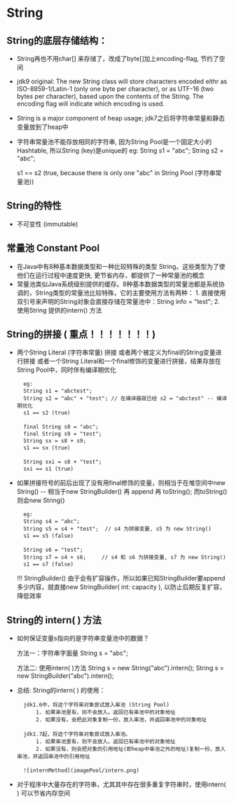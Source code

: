 # String




## String的底层存储结构：

* String再也不用char[] 来存储了，改成了byte[]加上encoding-flag, 节约了空间
* jdk9 original: The new String class will store characters encoded eithr as ISO-8859-1/Latin-1 (only one byte per character), or as UTF-16 (two bytes per character), based upon the contents of the String. The encoding flag will indicate which encoding is used. 
* String is a major component of heap usage; jdk7之后将字符串常量和静态变量放到了heap中
* 字符串常量池不能存放相同的字符串, 因为String Pool是一个固定大小的Hashtable, 所以String (key)是unique的
    eg: 
    String s1 = "abc";
    String s2 = "abc";

    s1 == s2 (true, because there is only one "abc" in  String Pool (字符串常量池))




## String的特性

* 不可变性 (immutable)




## 常量池 Constant Pool

* 在Java中有8种基本数据类型和一种比较特殊的类型 String。这些类型为了使他们在运行过程中速度更快, 更节省内存，都提供了一种常量池的概念
* 常量池类似Java系统级别提供的缓存。8种基本数据类型的常量池都是系统协调的，String类型的常量池比较特殊，它的主要使用方法有两种：
        1. 直接使用双引号来声明的String对象会直接存储在常量池中：String info = "test";
        2. 使用String 提供的intern() 方法




## String的拼接 ( 重点！！！！！！！)

* 两个String Literal (字符串常量) 拼接 或者两个被定义为final的String变量进行拼接 或者一个String Literal和一个final修饰的变量进行拼接，结果存放在String Pool中，同时伴有编译期优化

        eg: 
        String s1 = "abctest";
        String s2 = "abc" + "test"; // 在编译器就已经 s2 = "abctest" -- 编译期优化
        s1 == s2 (true)
        
        final String s8 = "abc";
        final String s9 = "test";
        String sx = s8 + s9;
        s1 == sx (true)
        
        String sxi = s8 + "test";
        sxi == s1 (true)
        
* 如果拼接符号的前后出现了没有用final修饰的变量，则相当于在堆空间中new String() -- 相当于new StringBuilder() 再 append 再 toString(); 而toString() 则会new String()

        eg: 
        String s4 = "abc";
        String s5 = s4 + "test";  // s4 为拼接变量, s5 为 new String()
        s1 == s5 (false)
        
        String s6 = "test";
        String s7 = s4 + s6;     // s4 和 s6 为拼接变量, s7 为 new String()
        s1 == s7 (false)

    !!! StringBuilder() 由于会有扩容操作，所以如果已知StringBuilder要append多少内容，就直接new StringBuilder( int: capacity ), 以防止后期反复扩容，降低效率




## String的 intern( ) 方法

* 如何保证变量s指向的是字符串变量池中的数据？

    方法一：字符串字面量
    String s = "abc";

    方法二: 使用intern( )方法
    String s = new String("abc").intern();
    String s = new StringBuilder("abc").intern();


* 总结: String的intern( ) 的使用：

        jdk1.6中，将这个字符串对象尝试放入串池 (String Pool)
            1. 如果串池里有，则不会放入。返回已有串池中的对象地址
            2. 如果没有，会把此对象复制一份，放入串池，并返回串池中的对象地址
        
        jdk1.7起，将这个字符串对象尝试放入串池。
            1. 如果串池里有，则不会放入。返回已有串池中的对象地址
            2. 如果没有，则会把对象的引用地址(即heap中串池之外的地址)复制一份，放入串池，并返回串池中的引用地址
            
        ![internMethod](imagePool/intern.png)
        
        
* 对于程序中大量存在的字符串，尤其其中存在很多重复字符串时，使用intern( ) 可以节省内存空间  
